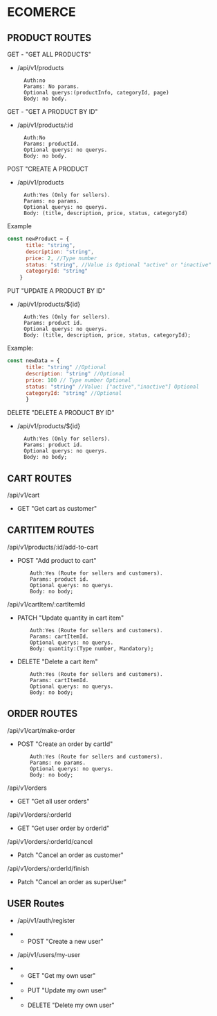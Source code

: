 # ECOMERCE

## PRODUCT ROUTES

GET - "GET ALL PRODUCTS"
- /api/v1/products

        Auth:no 
        Params: No params.
        Optional querys:(productInfo, categoryId, page) 
        Body: no body. 

GET - "GET A PRODUCT BY ID"
- /api/v1/products/:id

        Auth:No
        Params: productId.
        Optional querys: no querys.
        Body: no body.

POST "CREATE A PRODUCT
- /api/v1/products

        Auth:Yes (Only for sellers).
        Params: no params.
        Optional querys: no querys.
        Body: (title, description, price, status, categoryId)
Example
```javascript
const newProduct = {
      title: "string",
      description: "string",
      price: 2, //Type number
      status: "string", //Value is Optional "active" or "inactive"
      categoryId: "string"
    }
```
PUT "UPDATE A PRODUCT BY ID"
- /api/v1/products/${id}

        Auth:Yes (Only for sellers).
        Params: product id.
        Optional querys: no querys.
        Body: (title, description, price, status, categoryId);
Example:
 
```javascript
const newData = {
      title: "string" //Optional
      description: "string" //Optional
      price: 100 // Type number Optional
      status: "string" //Value: ["active","inactive"] Optional
      categoryId: "string" //Optional
      }
```
DELETE "DELETE A PRODUCT BY ID"
- /api/v1/products/${id}

        Auth:Yes (Only for sellers).
        Params: product id.
        Optional querys: no querys.
        Body: no body;

## CART ROUTES

/api/v1/cart
- GET "Get cart as customer"

## CARTITEM ROUTES

/api/v1/products/:id/add-to-cart
- POST "Add product to cart"

          Auth:Yes (Route for sellers and customers).
          Params: product id.
          Optional querys: no querys.
          Body: no body;

/api/v1/cartItem/:cartItemId
- PATCH "Update quantity in cart item"

          Auth:Yes (Route for sellers and customers).
          Params: cartItemId.
          Optional querys: no querys.
          Body: quantity:(Type number, Mandatory);
  
- DELETE "Delete a cart item"

          Auth:Yes (Route for sellers and customers).
          Params: cartItemId.
          Optional querys: no querys.
          Body: no body;

## ORDER ROUTES

/api/v1/cart/make-order
- POST "Create an order by cartId"

          Auth:Yes (Route for sellers and customers).
          Params: no params.
          Optional querys: no querys.
          Body: no body;

/api/v1/orders
- GET "Get all user orders"

/api/v1/orders/:orderId
- GET "Get user order by orderId"

/api/v1/orders/:orderId/cancel
- Patch "Cancel an order as customer"

/api/v1/orders/:orderId/finish
- Patch "Cancel an order as superUser"

## USER Routes

- /api/v1/auth/register
- - POST "Create a new user"

- /api/v1/users/my-user
- - GET "Get my own user"
- - PUT "Update my own user"
- - DELETE "Delete my own user"


